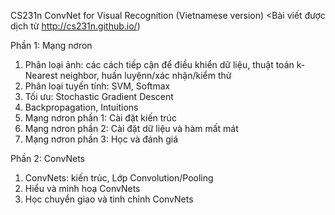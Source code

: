 CS231n ConvNet for Visual Recognition (Vietnamese version)
<Bài viết được dịch từ http://cs231n.github.io/)

Phần 1: Mạng nơron
  1.	Phân loại ảnh: các cách tiếp cận để điều khiển dữ liệu, thuật toán k-Nearest neighbor, huấn luyệnn/xác nhận/kiểm thử
  2.	Phân loại tuyến tính: SVM, Softmax
  3.	Tối ưu: Stochastic Gradient Descent
  4.	Backpropagation, Intuitions
  5.	Mạng nơron phần 1: Cài đặt kiến trúc
  6.	Mạng nơron phần 2: Cài đặt dữ liệu và hàm mất mát
  7.	Mạng nơron phần 3: Học và đánh giá

Phần 2: ConvNets
  1.	ConvNets: kiến trúc, Lớp Convolution/Pooling
  2.	Hiểu và minh hoạ ConvNets
  3.	Học chuyển giao và tinh chỉnh ConvNets

